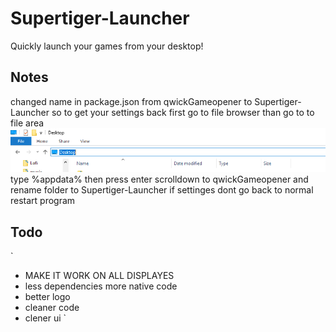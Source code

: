 # Supertiger-Launcher
Quickly launch your games from your desktop!


## Notes

changed name in package.json from qwickGameopener to Supertiger-Launcher
so to get your settings back
first go to file browser
than go to to file area
![](./assets/tutorial.png)
type %appdata% then press enter
scrolldown to qwickGameopener and rename folder to Supertiger-Launcher
if settinges dont go back to normal restart program
## Todo
`
 - MAKE IT WORK ON ALL DISPLAYES
 - less dependencies more native code
 - better logo
 - cleaner code
 - clener ui
`
